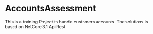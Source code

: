 # AccountsAssessment
This is a training Project to handle customers accounts.
The solutions is based on NetCore 3.1 Api Rest
